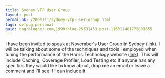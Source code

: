 ```yaml
---
title: Sydney VFP User Group
layout: post
permalink: /2006/11/sydney-vfp-user-group.html
tags: svfpug personal
guid: tag:blogger.com,1999:blog-25631453.post-116311481772891655
---
```


I have been invited to speak at November's User Group in Sydney ([link](http://www.svfpug.com.au/)).
I will be talking about some of the techniques and tools I employed when tuning the performance of the Harris Technology website ([link](http://www.ht.com.au/)).
This will include Caching, Coverage Profiler, Load Testing etc
If anyone has any specifics they would like to know about, drop me an email or leave a comment and I'll see if I can include it.
